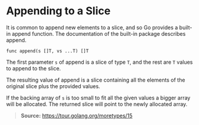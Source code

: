 # Appending to a Slice

It is common to append new elements to a slice, and so Go provides a built-in append
function. The documentation of the built-in package describes append.
~~~
func append(s []T, vs ...T) []T
~~~

The first parameter `s` of append is a slice of type `T`, and the rest are `T`
values to append to the slice.

The resulting value of append is a slice containing all the elements of the
original slice plus the provided values.

If the backing array of `s` is too small to fit all the given values a bigger
array will be allocated. The returned slice will point to the newly allocated array.

> **Source:** https://tour.golang.org/moretypes/15
